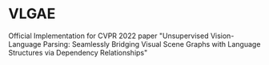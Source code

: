 # VLGAE
Official Implementation for CVPR 2022 paper "Unsupervised Vision-Language Parsing: Seamlessly Bridging Visual Scene Graphs with Language Structures via Dependency Relationships"
